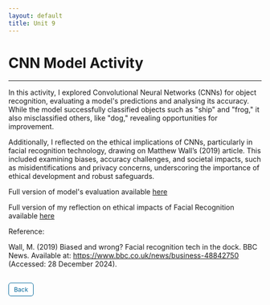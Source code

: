 ```yaml
---
layout: default
title: Unit 9
---
```


# CNN Model Activity

---

In this activity, I explored Convolutional Neural Networks (CNNs) for object recognition, evaluating a model's predictions and analysing its accuracy. While the model successfully classified objects such as "ship" and "frog," it also misclassified others, like "dog," revealing opportunities for improvement. 

Additionally, I reflected on the ethical implications of CNNs, particularly in facial recognition technology, drawing on Matthew Wall’s (2019) article. This included examining biases, accuracy challenges, and societal impacts, such as misidentifications and privacy concerns, underscoring the importance of ethical development and robust safeguards.

Full version of model's evaluation available <a href="https://github.com/dzervenes/dzervenes.github.io/blob/master/e_Portfolio_Activity_CNN_Model_Activity.ipynb" target="_blank" rel="noopener noreferrer">here</a>

Full version of my reflection on ethical impacts of Facial Recognition available <a href="pdf/Wall.pdf" target="_blank" rel="noopener noreferrer">here</a>

Reference:

Wall, M. (2019) Biased and wrong? Facial recognition tech in the dock. BBC News. Available at: https://www.bbc.co.uk/news/business-48842750 (Accessed: 28 December 2024).

<style>
  .back-button {
    display: inline-block;
    background-color: white;
    color: #006699;
    text-decoration: none;
    padding: 5px 10px; /* Reduced padding for a smaller button */
    font-size: 12px; /* Smaller font size */
    border: 1px solid #006699; /* Thinner border */
    border-radius: 5px;
    cursor: pointer;
    transition: background-color 0.3s, color 0.3s;
    margin: 15px 0; /* Adds space above and below the button */
  }
  .back-button:hover {
    background-color: #006699;
    color: white;
 }
</style>

<div class="button-container">
  <a href="https://dzervenes.github.io/" class="back-button">Back</a>
</div>
